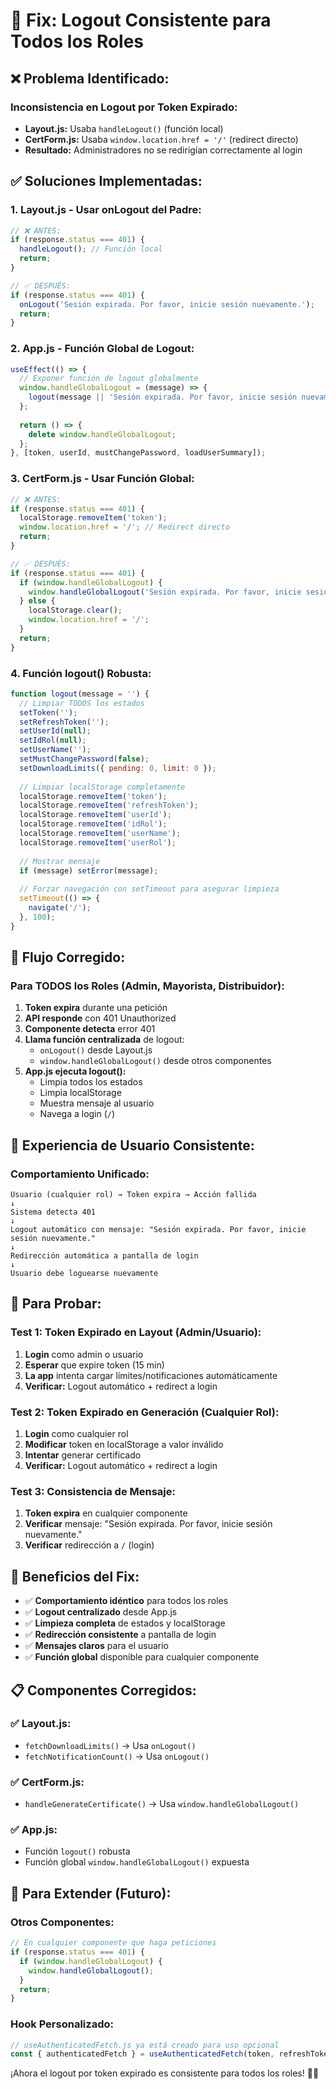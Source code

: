 # 🔐 Fix: Logout Consistente para Todos los Roles

## ❌ **Problema Identificado:**

### **Inconsistencia en Logout por Token Expirado:**
- **Layout.js:** Usaba `handleLogout()` (función local)
- **CertForm.js:** Usaba `window.location.href = '/'` (redirect directo)
- **Resultado:** Administradores no se redirigían correctamente al login

## ✅ **Soluciones Implementadas:**

### **1. Layout.js - Usar onLogout del Padre:**
```javascript
// ❌ ANTES:
if (response.status === 401) {
  handleLogout(); // Función local
  return;
}

// ✅ DESPUÉS:
if (response.status === 401) {
  onLogout('Sesión expirada. Por favor, inicie sesión nuevamente.');
  return;
}
```

### **2. App.js - Función Global de Logout:**
```javascript
useEffect(() => {
  // Exponer función de logout globalmente
  window.handleGlobalLogout = (message) => {
    logout(message || 'Sesión expirada. Por favor, inicie sesión nuevamente.');
  };
  
  return () => {
    delete window.handleGlobalLogout;
  };
}, [token, userId, mustChangePassword, loadUserSummary]);
```

### **3. CertForm.js - Usar Función Global:**
```javascript
// ❌ ANTES:
if (response.status === 401) {
  localStorage.removeItem('token');
  window.location.href = '/'; // Redirect directo
  return;
}

// ✅ DESPUÉS:
if (response.status === 401) {
  if (window.handleGlobalLogout) {
    window.handleGlobalLogout('Sesión expirada. Por favor, inicie sesión nuevamente.');
  } else {
    localStorage.clear();
    window.location.href = '/';
  }
  return;
}
```

### **4. Función logout() Robusta:**
```javascript
function logout(message = '') {
  // Limpiar TODOS los estados
  setToken('');
  setRefreshToken('');
  setUserId(null);
  setIdRol(null);
  setUserName('');
  setMustChangePassword(false);
  setDownloadLimits({ pending: 0, limit: 0 });
  
  // Limpiar localStorage completamente
  localStorage.removeItem('token');
  localStorage.removeItem('refreshToken');
  localStorage.removeItem('userId');
  localStorage.removeItem('idRol');
  localStorage.removeItem('userName');
  localStorage.removeItem('userRol');
  
  // Mostrar mensaje
  if (message) setError(message);
  
  // Forzar navegación con setTimeout para asegurar limpieza
  setTimeout(() => {
    navigate('/');
  }, 100);
}
```

## 🔄 **Flujo Corregido:**

### **Para TODOS los Roles (Admin, Mayorista, Distribuidor):**

1. **Token expira** durante una petición
2. **API responde** con 401 Unauthorized
3. **Componente detecta** error 401
4. **Llama función centralizada** de logout:
   - `onLogout()` desde Layout.js
   - `window.handleGlobalLogout()` desde otros componentes
5. **App.js ejecuta logout():**
   - Limpia todos los estados
   - Limpia localStorage
   - Muestra mensaje al usuario
   - Navega a login (`/`)

## 📱 **Experiencia de Usuario Consistente:**

### **Comportamiento Unificado:**
```
Usuario (cualquier rol) → Token expira → Acción fallida
↓
Sistema detecta 401
↓
Logout automático con mensaje: "Sesión expirada. Por favor, inicie sesión nuevamente."
↓
Redirección automática a pantalla de login
↓
Usuario debe loguearse nuevamente
```

## 🧪 **Para Probar:**

### **Test 1: Token Expirado en Layout (Admin/Usuario):**
1. **Login** como admin o usuario
2. **Esperar** que expire token (15 min)
3. **La app** intenta cargar límites/notificaciones automáticamente
4. **Verificar:** Logout automático + redirect a login

### **Test 2: Token Expirado en Generación (Cualquier Rol):**
1. **Login** como cualquier rol
2. **Modificar** token en localStorage a valor inválido
3. **Intentar** generar certificado
4. **Verificar:** Logout automático + redirect a login

### **Test 3: Consistencia de Mensaje:**
1. **Token expira** en cualquier componente
2. **Verificar** mensaje: "Sesión expirada. Por favor, inicie sesión nuevamente."
3. **Verificar** redirección a `/` (login)

## 🎯 **Beneficios del Fix:**

- ✅ **Comportamiento idéntico** para todos los roles
- ✅ **Logout centralizado** desde App.js
- ✅ **Limpieza completa** de estados y localStorage
- ✅ **Redirección consistente** a pantalla de login
- ✅ **Mensajes claros** para el usuario
- ✅ **Función global** disponible para cualquier componente

## 📋 **Componentes Corregidos:**

### **✅ Layout.js:**
- `fetchDownloadLimits()` → Usa `onLogout()`
- `fetchNotificationCount()` → Usa `onLogout()`

### **✅ CertForm.js:**
- `handleGenerateCertificate()` → Usa `window.handleGlobalLogout()`

### **✅ App.js:**
- Función `logout()` robusta
- Función global `window.handleGlobalLogout()` expuesta

## 🔮 **Para Extender (Futuro):**

### **Otros Componentes:**
```javascript
// En cualquier componente que haga peticiones
if (response.status === 401) {
  if (window.handleGlobalLogout) {
    window.handleGlobalLogout();
  }
  return;
}
```

### **Hook Personalizado:**
```javascript
// useAuthenticatedFetch.js ya está creado para uso opcional
const { authenticatedFetch } = useAuthenticatedFetch(token, refreshToken, logout, setToken);
```

¡Ahora el logout por token expirado es consistente para todos los roles! 🔐✅